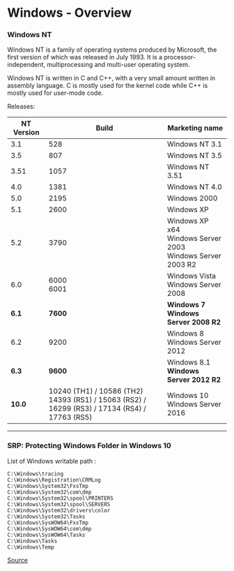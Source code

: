 # Windows - Overview

### Windows NT

Windows NT is a family of operating systems produced by Microsoft,
the first version of which was released in July 1993. It is a
processor-independent, multiprocessing and multi-user operating system.

Windows NT is written in C and C++, with a very small amount written in assembly
language. C is mostly used for the kernel code while C++ is mostly used for
user-mode code.

Releases:

| NT Version | Build | Marketing name |
|------------|-------|----------------|
| 3.1 | 528 | Windows NT 3.1 |
| 3.5 | 807	| Windows NT 3.5 |
| 3.51 | 1057 | Windows NT 3.51 |
| 4.0 | 1381 | Windows NT 4.0 |
| 5.0 | 2195 | Windows 2000 |
| 5.1 | 2600 | Windows XP |
| 5.2 | 3790 | Windows XP x64 <br/> Windows Server 2003 <br/> Windows Server 2003 R2 |
| 6.0 | 6000 <br/> 6001 | Windows Vista <br/> Windows Server 2008 |
| **6.1** | **7600** | **Windows 7** <br/> **Windows Server 2008 R2** |
| 6.2 | 9200 | Windows 8 <br/> Windows Server 2012 |
| **6.3** | **9600** | Windows 8.1 <br/> **Windows Server 2012 R2** |
| **10.0** | 10240 (TH1) / 10586 (TH2) <br/> 14393 (RS1) / 15063 (RS2) / 16299 (RS3) / 17134 (RS4) / 17763 (RS5) | Windows 10 <br/> Windows Server 2016 |

---------------------------------------------------------------------------------------------------------------------------

### SRP: Protecting Windows Folder in Windows 10
List of Windows writable path :
```
C:\Windows\tracing
C:\Windows\Registration\CRMLog
C:\Windows\System32\FxsTmp
C:\Windows\System32\com\dmp
C:\Windows\System32\spool\PRINTERS
C:\Windows\System32\spool\SERVERS
C:\Windows\System32\drivers\color
C:\Windows\System32\Tasks
C:\Windows\SysWOW64\FxsTmp
C:\Windows\SysWOW64\com\dmp
C:\Windows\SysWOW64\Tasks
C:\Windows\Tasks
C:\Windows\Temp
```

[Source](https://malwaretips.com/threads/srp-protecting-windows-folder-in-windows-10.80283/)
